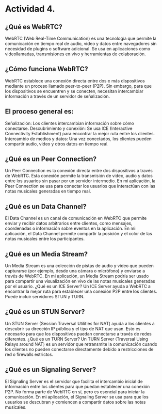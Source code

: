 # Actividad 4.
## ¿Qué es WebRTC?
WebRTC (Web Real-Time Communication) es una tecnología que permite la comunicación en tiempo real de audio, video y datos entre navegadores sin necesidad de plugins o software adicional. Se usa en aplicaciones como videollamadas, transmisiones en vivo y herramientas de colaboración.
## ¿Cómo funciona WebRTC?
WebRTC establece una conexión directa entre dos o más dispositivos mediante un proceso llamado peer-to-peer (P2P). Sin embargo, para que los dispositivos se encuentren y se conecten, necesitan intercambiar información a través de un servidor de señalización.
## El proceso general es:
Señalización: Los clientes intercambian información sobre cómo conectarse.
Descubrimiento y conexión: Se usa ICE (Interactive Connectivity Establishment) para encontrar la mejor ruta entre los clientes.
Intercambio de medios y datos: Una vez conectados, los clientes pueden compartir audio, video y otros datos en tiempo real.
## ¿Qué es un Peer Connection?
Un Peer Connection es la conexión directa entre dos dispositivos a través de WebRTC. Esta conexión permite la transmisión de video, audio y datos entre los usuarios sin pasar por un servidor intermedio.
En mi aplicación, la Peer Connection se usa para conectar los usuarios que interactúan con las notas musicales generadas en tiempo real.
## ¿Qué es un Data Channel?
El Data Channel es un canal de comunicación en WebRTC que permite enviar y recibir datos arbitrarios entre clientes, como mensajes, coordenadas o información sobre eventos en la aplicación.
En mi aplicación, el Data Channel permite compartir la posición y el color de las notas musicales entre los participantes.
## ¿Qué es un Media Stream?
Un Media Stream es una colección de pistas de audio y video que pueden capturarse (por ejemplo, desde una cámara o micrófono) y enviarse a través de WebRTC.
En mi aplicación, un Media Stream podría ser usado para compartir una visualización en vivo de las notas musicales generadas por el usuario.
¿Qué es un ICE Server?
Un ICE Server ayuda a WebRTC a encontrar la mejor ruta para establecer una conexión P2P entre los clientes. Puede incluir servidores STUN y TURN.
## ¿Qué es un STUN Server?
Un STUN Server (Session Traversal Utilities for NAT) ayuda a los clientes a descubrir su dirección IP pública y el tipo de NAT que usan. Esto es necesario para que los dispositivos puedan conectarse a través de redes diferentes.
¿Qué es un TURN Server?
Un TURN Server (Traversal Using Relays around NAT) es un servidor que retransmite la comunicación cuando los clientes no pueden conectarse directamente debido a restricciones de red o firewalls estrictos.
## ¿Qué es un Signaling Server?
El Signaling Server es el servidor que facilita el intercambio inicial de información entre los clientes para que puedan establecer una conexión P2P. No forma parte de WebRTC en sí, pero es esencial para iniciar la comunicación.
En mi aplicación, el Signaling Server se usa para que los usuarios se descubran y comiencen a compartir datos sobre las notas musicales.
